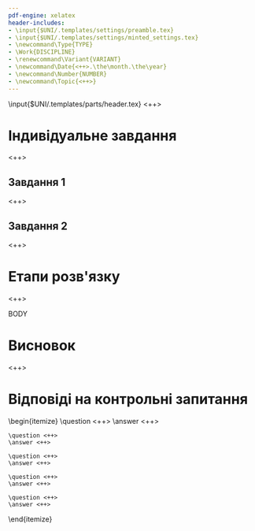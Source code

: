 ```yaml
---
pdf-engine: xelatex
header-includes:
- \input{$UNI/.templates/settings/preamble.tex}
- \input{$UNI/.templates/settings/minted_settings.tex}
- \newcommand\Type{TYPE}
- \Work{DISCIPLINE}
- \renewcommand\Variant{VARIANT}
- \newcommand\Date{<++>.\the\month.\the\year}
- \newcommand\Number{NUMBER}
- \newcommand\Topic{<++>}
---
```


\input{$UNI/.templates/parts/header.tex}
<++>

# Індивідуальне завдання

<++>

## Завдання 1

<++>

## Завдання 2

<++>

# Етапи розв'язку

<++>

BODY

# Висновок

<++>

# Відповіді на контрольні запитання
\begin{itemize}
	\question <++>
	\answer <++>

	\question <++>
	\answer <++>

	\question <++>
	\answer <++>

	\question <++>
	\answer <++>

	\question <++>
	\answer <++>
\end{itemize}
